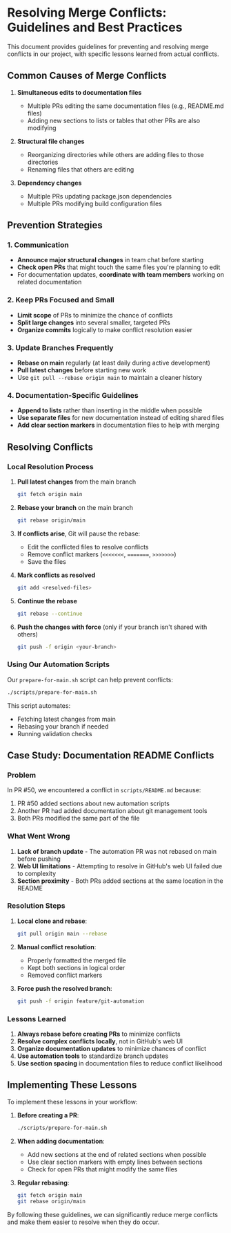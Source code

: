 # Resolving Merge Conflicts: Guidelines and Best Practices

This document provides guidelines for preventing and resolving merge conflicts in our project, with specific lessons learned from actual conflicts.

## Common Causes of Merge Conflicts

1. **Simultaneous edits to documentation files**
   - Multiple PRs editing the same documentation files (e.g., README.md files)
   - Adding new sections to lists or tables that other PRs are also modifying

2. **Structural file changes**
   - Reorganizing directories while others are adding files to those directories
   - Renaming files that others are editing

3. **Dependency changes**
   - Multiple PRs updating package.json dependencies 
   - Multiple PRs modifying build configuration files

## Prevention Strategies

### 1. Communication

- **Announce major structural changes** in team chat before starting
- **Check open PRs** that might touch the same files you're planning to edit
- For documentation updates, **coordinate with team members** working on related documentation

### 2. Keep PRs Focused and Small

- **Limit scope** of PRs to minimize the chance of conflicts
- **Split large changes** into several smaller, targeted PRs
- **Organize commits** logically to make conflict resolution easier

### 3. Update Branches Frequently

- **Rebase on main** regularly (at least daily during active development)
- **Pull latest changes** before starting new work
- Use `git pull --rebase origin main` to maintain a cleaner history

### 4. Documentation-Specific Guidelines

- **Append to lists** rather than inserting in the middle when possible
- **Use separate files** for new documentation instead of editing shared files
- **Add clear section markers** in documentation files to help with merging

## Resolving Conflicts

### Local Resolution Process

1. **Pull latest changes** from the main branch
   ```bash
   git fetch origin main
   ```

2. **Rebase your branch** on the main branch
   ```bash
   git rebase origin/main
   ```

3. **If conflicts arise**, Git will pause the rebase:
   - Edit the conflicted files to resolve conflicts
   - Remove conflict markers (`<<<<<<<`, `=======`, `>>>>>>>`)
   - Save the files

4. **Mark conflicts as resolved**
   ```bash
   git add <resolved-files>
   ```

5. **Continue the rebase**
   ```bash
   git rebase --continue
   ```

6. **Push the changes with force** (only if your branch isn't shared with others)
   ```bash
   git push -f origin <your-branch>
   ```

### Using Our Automation Scripts

Our `prepare-for-main.sh` script can help prevent conflicts:

```bash
./scripts/prepare-for-main.sh
```

This script automates:
- Fetching latest changes from main
- Rebasing your branch if needed
- Running validation checks

## Case Study: Documentation README Conflicts

### Problem

In PR #50, we encountered a conflict in `scripts/README.md` because:
1. PR #50 added sections about new automation scripts 
2. Another PR had added documentation about git management tools
3. Both PRs modified the same part of the file

### What Went Wrong

1. **Lack of branch update** - The automation PR was not rebased on main before pushing
2. **Web UI limitations** - Attempting to resolve in GitHub's web UI failed due to complexity
3. **Section proximity** - Both PRs added sections at the same location in the README

### Resolution Steps

1. **Local clone and rebase**:
   ```bash
   git pull origin main --rebase
   ```

2. **Manual conflict resolution**:
   - Properly formatted the merged file
   - Kept both sections in logical order
   - Removed conflict markers

3. **Force push the resolved branch**:
   ```bash
   git push -f origin feature/git-automation
   ```

### Lessons Learned

1. **Always rebase before creating PRs** to minimize conflicts
2. **Resolve complex conflicts locally**, not in GitHub's web UI
3. **Organize documentation updates** to minimize chances of conflict
4. **Use automation tools** to standardize branch updates
5. **Use section spacing** in documentation files to reduce conflict likelihood

## Implementing These Lessons

To implement these lessons in your workflow:

1. **Before creating a PR**:
   ```bash
   ./scripts/prepare-for-main.sh
   ```

2. **When adding documentation**:
   - Add new sections at the end of related sections when possible
   - Use clear section markers with empty lines between sections
   - Check for open PRs that might modify the same files

3. **Regular rebasing**:
   ```bash
   git fetch origin main
   git rebase origin/main
   ```

By following these guidelines, we can significantly reduce merge conflicts and make them easier to resolve when they do occur.